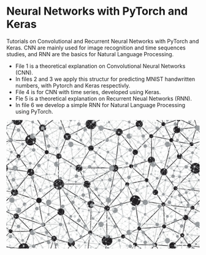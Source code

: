 # Neural Networks with PyTorch and Keras
Tutorials on Convolutional and Recurrent Neural Networks with PyTorch and Keras. CNN are mainly used for image recognition and time sequences studies, and RNN are the basics for Natural Language Processing.

- File 1 is a theoretical explanation on Convolutional Neural Networks (CNN).
- In files 2 and 3 we apply this structur for predicting MNIST handwritten numbers, with Pytorch and Keras respectivly.
- File 4 is for CNN with time series, developed using Keras.
- Fle 5 is a theoretical explanation on Recurrent Neual Networks (RNN).
- In file 6 we develop a simple RNN for Natural Language Processing using PyTorch.


<img src="images/cover.jpg" alt="Alt text that describes the graphic" title="Title text" />

